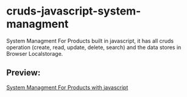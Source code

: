 # cruds-javascript-system-managment
System Managment For Products built in javascript, it has all cruds operation (create, read, update, delete, search)  and the data stores in Browser Localstorage.

## Preview:

[System Managment For Products with javascript](https://otmani98.github.io/cruds-javascript-system-managment/)
